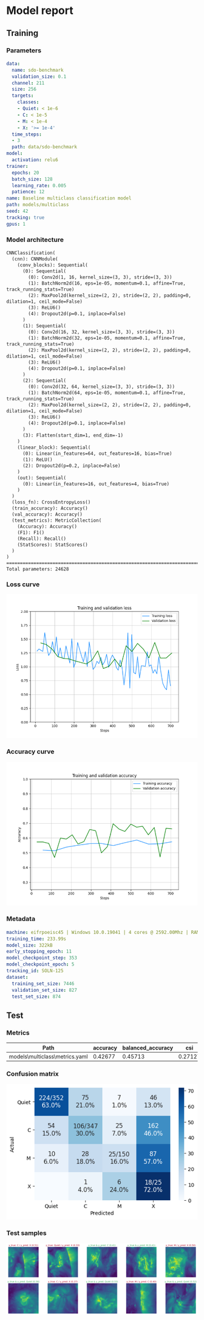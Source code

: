# Model report
## Training
### Parameters
```yaml
data:
  name: sdo-benchmark
  validation_size: 0.1
  channel: 211
  size: 256
  targets:
    classes:
    - Quiet: < 1e-6
    - C: < 1e-5
    - M: < 1e-4
    - X: '>= 1e-4'
  time_steps:
  - 3
  path: data/sdo-benchmark
model:
  activation: relu6
trainer:
  epochs: 20
  batch_size: 128
  learning_rate: 0.005
  patience: 12
name: Baseline multiclass classification model
path: models/multiclass
seed: 42
tracking: true
gpus: 1
```
### Model architecture
```
CNNClassification(
  (cnn): CNNModule(
    (conv_blocks): Sequential(
      (0): Sequential(
        (0): Conv2d(1, 16, kernel_size=(3, 3), stride=(3, 3))
        (1): BatchNorm2d(16, eps=1e-05, momentum=0.1, affine=True, track_running_stats=True)
        (2): MaxPool2d(kernel_size=(2, 2), stride=(2, 2), padding=0, dilation=1, ceil_mode=False)
        (3): ReLU6()
        (4): Dropout2d(p=0.1, inplace=False)
      )
      (1): Sequential(
        (0): Conv2d(16, 32, kernel_size=(3, 3), stride=(3, 3))
        (1): BatchNorm2d(32, eps=1e-05, momentum=0.1, affine=True, track_running_stats=True)
        (2): MaxPool2d(kernel_size=(2, 2), stride=(2, 2), padding=0, dilation=1, ceil_mode=False)
        (3): ReLU6()
        (4): Dropout2d(p=0.1, inplace=False)
      )
      (2): Sequential(
        (0): Conv2d(32, 64, kernel_size=(3, 3), stride=(3, 3))
        (1): BatchNorm2d(64, eps=1e-05, momentum=0.1, affine=True, track_running_stats=True)
        (2): MaxPool2d(kernel_size=(2, 2), stride=(2, 2), padding=0, dilation=1, ceil_mode=False)
        (3): ReLU6()
        (4): Dropout2d(p=0.1, inplace=False)
      )
      (3): Flatten(start_dim=1, end_dim=-1)
    )
    (linear_block): Sequential(
      (0): Linear(in_features=64, out_features=16, bias=True)
      (1): ReLU()
      (2): Dropout2d(p=0.2, inplace=False)
    )
    (out): Sequential(
      (0): Linear(in_features=16, out_features=4, bias=True)
    )
  )
  (loss_fn): CrossEntropyLoss()
  (train_accuracy): Accuracy()
  (val_accuracy): Accuracy()
  (test_metrics): MetricCollection(
    (Accuracy): Accuracy()
    (F1): F1()
    (Recall): Recall()
    (StatScores): StatScores()
  )
)
================================================================================
Total parameters: 24628
```
### Loss curve
![Loss curve](train_plots/loss_curve.png 'Loss curve')

### Accuracy curve
![Accuracy curve](train_plots/accuracy_curve.png 'Accuracy curve')

### Metadata
```yaml
machine: eifrpoeisc45 | Windows 10.0.19041 | 4 cores @ 2592.00Mhz | RAM 16 GB | 1x Quadro M2000M
training_time: 233.99s
model_size: 322kB
early_stopping_epoch: 11
model_checkpoint_step: 353
model_checkpoint_epoch: 5
tracking_id: SOLN-125
dataset:
  training_set_size: 7446
  validation_set_size: 827
  test_set_size: 874
```
## Test
### Metrics
| Path                           | accuracy   | balanced_accuracy   | csi     | f1      | far     | hss    | pod     | tss    |
|--------------------------------|------------|---------------------|---------|---------|---------|--------|---------|--------|
| models\multiclass\metrics.yaml | 0.42677    | 0.45713             | 0.27127 | 0.35547 | 0.57323 | 0.2357 | 0.42677 | 0.2357 |

### Confusion matrix
![Confusion matrix](test_plots/confusion_matrix.png 'Confusion matrix')

### Test samples
![Test samples](test_plots/test_samples.png 'Test samples')

